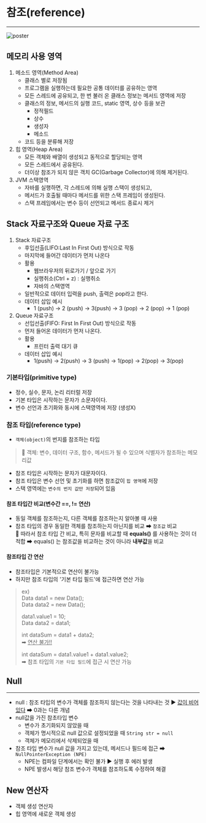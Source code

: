 # 참조(reference)
<hr>

![poster](..%2F..%2F..%2FDesktop%2Fimage.png)

## 메모리 사용 영역
1. 메소드 영역(Method Area)
   - 클래스 별로 저장됨
   - 프로그램을 실행하는데 필요한 공통 데이터를 공유하는 영역
   - 모든 스레드에 공유되고, 한 번 불러 온 클래스 정보는 메서드 영역에 저장
   - 클래스의 정보, 메서드의 실행 코드, static 영역, 상수 등을 보관
     - 정적필드
     - 상수
     - 생성자
     - 메소드
   - 코드 등을 분류해 저장
2. 힙 영역(Heap Area)
   - 모든 객체와 배열이 생성되고 동적으로 할당되는 영역
   - 모든 스레드에서 공유된다. 
   - 더이상 참조가 되지 않은 객치 GC(Garbage Collector)에 의해 제거된다.
3. JVM 스택영역
   - 자바를 실행하면, 각 스레드에 의해 실행 스택이 생성되고,
   - 메서드가 호출될 때마다 메서드를 위한 스택 프레임이 생성된다.
   - 스택 프레임에서는 변수 등이 선언되고 메서드 종료시 제거

## Stack 자료구조와 Queue 자료 구조
1. Stack 자료구조
   - 후입선출(LIFO:Last In First Out) 방식으로 작동
   - 마지막에 들어간 데이터가 먼저 나온다
   - 활용
     - 웹브라우저의 뒤로가기 / 앞으로 가기
     - 실행취소(Ctrl + z) : 실행취소
     - 자바의 스택영역
   - 일반적으로 데이터 입력을 push, 출력은 pop라고 한다.
   - 데이터 삽입 예시
     - 1 (push) -> 2 (push) -> 3(push) -> 3 (pop) -> 2 (pop) -> 1 (pop)
2. Queue 자료구조
   - 선입선출(FIFO: First In First Out) 방식으로 작동
   - 먼저 들어온 데이터가 먼저 나온다. 
   - 활용
     - 프린터 출력 대기 큐
   - 데이터 삽입 예시
     - 1(push) -> 2(push) -> 3 (push) -> 1(pop) -> 2(pop) -> 3(pop)


### 기본타입(primitive type)
- 정수, 실수, 문자, 논리 리터럴 저장
- 기본 타입은 시작하는 문자가 소문자이다. 
- 변수 선언과 초기화와 동시에 스택영역에 저장 (생성X)

### 참조 타입(reference type)
- `객체(object)`의 번지를 참조하는 타입  
> 📌 객체: 변수, 데이터 구조, 함수, 메서드가 될 수 있으며 식별자가 참조하는 메모리값
- 참조 타입은 시작하는 문자가 대문자이다. 
- 참조 타입은 변수 선언 및 초기화를 하면 참조값이 `힙 영역`에 저장
- 스택 영역에는 `변수의 번지 값만 저장`되어 있음

#### 참조 타입간 비교(변수간 ==, != 연산)
- 동일 객체를 참조하는지, 다른 객체를 참조하는지 알아볼 때 사용
- 참조 타입의 경우 동일한 객체를 참조하는지 아닌지를 비교 ➡ `참조값` 비교  
📌 따라서 참조 타입 간 비교, 특히 문자를 비교할 때 **equals()** 를 사용하는 것이 더 적합
  ➡ equals() 는 참조값을 비교하는 것이 아니라 **내부값**을 비교

#### 참조타입 간 연산
- 참조타입은 기본적으로 연산이 불가능
- 하지만 참조 타입의 '기본 타입 필드'에 접근하면 연산 가능 
> ex)  
> Data data1 = new Data();   
> Data data2 = new Data();  
> 
> data1.value1 = 10;  
> Data data2 = data1;  
> 
> int dataSum = data1 + data2;  
> ➡ <u> 연산 불가‼ </u>
> 
> int dataSum = data1.value1 + data1.value2;  
> ➡ 참조 타입의 `기본 타입 필드`에 접근 시 연산 가능

## Null
<hr/>

- null : 참조 타입의 변수가 객체를 참조하지 않는다는 것을 나타내는 것 
   ▶ <u> 값이 비어있다</u>  ➡ 0과는 다른 개념
- null값을 가진 참초타입 변수 
  - 변수가 초기화되지 않았을 때
  - 객체가 명시적으로 null 값으로 설정되었을 때 `String str = null`
  - 객체가 메모리에서 삭제되었을 때
- 참조 타입 변수가 null 값을 가지고 있는데, 메서드나 필드에 접근 ➡ `NullPointerException (NPE)`
  - NPE는 컴파일 단계에서는 확인 불가 ▶ 실행 후 에러 발생
  - NPE 발생시 해당 참조 변수가 객체를 참조하도록 수정하여 해결

## New 연산자
- 객체 생성 연산자
- 힙 영역에 새로운 객체 생성